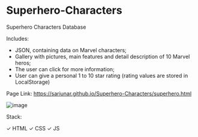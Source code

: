 # Superhero-Characters

Superhero Characters Database

Includes:
- JSON, containing data on Marvel characters;
- Gallery with pictures, main features and detail description of 10 Marvel heros;
- The user can click for more information;
- User can give a personal 1 to 10 star rating (rating values are stored in LocalStorage)

Page Link: https://sariunar.github.io/Superhero-Characters/superhero.html

![image](https://user-images.githubusercontent.com/90380387/223719041-a35d8d81-80b5-43b7-b1f9-a565cc0aeec8.png)

Stack:

✓   HTML
✓   CSS
✓   JS
